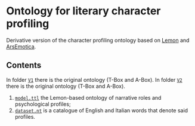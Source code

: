 # Ontology for literary character profiling

Derivative version of the character profiling ontology based on [Lemon](https://lemon-model.net/) and [ArsEmotica](http://www.di.unito.it/~patti/arsemotica.htm).

## Contents
In folder [`V1`](./V1) there is the original ontology (T-Box and A-Box). In folder [`V2`](./V2) there is the original ontology (T-Box and A-Box).

1. [`model.ttl`](model.ttl) the Lemon-based ontology of narrative roles and psychological profiles;
1. [`dataset.nt`](dataset.nt) is a catalogue of English and Italian words that denote said profiles.
